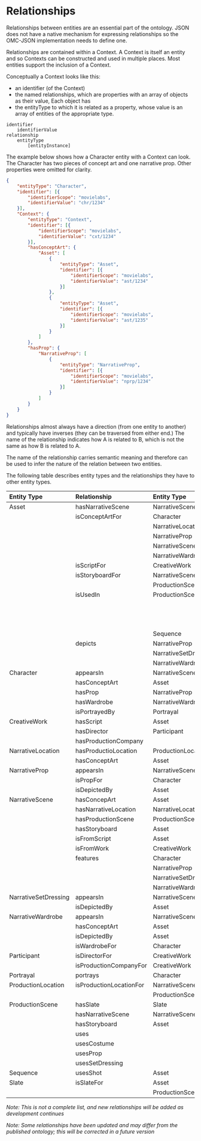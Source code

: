 # Relationships
Relationships between entities are an essential part of the ontology. JSON does not have a native mechanism for expressing relationships so the OMC-JSON implementation needs to define one.

Relationships are contained within a Context. A Context is itself an entity and so Contexts can be constructed and used in multiple places. Most entities support the inclusion of a Context.

Conceptually a Context looks like this:

- an identifier (of the Context)
-  the named relationships, which are properties with an array of objects as their value, Each object has
  -  the entityType to which it is related as a property, whose value is an array of entities of the appropriate type.

```
identifier
	identifierValue
relationship
	entityType
		[entityInstance]
```

The example below shows how a Character entity with a Context can look. The Character has two pieces of concept art and one narrative prop. Other properties were omitted for clarity.

```JSON
{
	"entityType": "Character",
	"identifier": [{
		"identifierScope": "movielabs",
		"identifierValue": "chr/1234"
	}],
	"Context": {
		"entityType": "Context",
		"identifier": [{
			"identifierScope": "movielabs",
			"identifierValue": "cxt/1234"
		}],
		"hasConceptArt": {
			"Asset": [
				{
					"entityType": "Asset",
					"identifier": [{
						"identifierScope": "movielabs",
						"identifierValue": "ast/1234"
					}]
				},
				{
					"entityType": "Asset",
					"identifier": [{
						"identifierScope": "movielabs",
						"identifierValue": "ast/1235"
					}]
				}
			]
		},
		"hasProp": {
			"NarrativeProp": [
				{
					"entityType": "NarrativeProp",
					"identifier": [{
						"identifierScope": "movielabs",
						"identifierValue": "nprp/1234"
					}]
				}
			]
		}
	}
}

```

Relationships almost always have a direction (from one entity to another) and typically have inverses (they can be traversed from either end.)  The name of the relationship indicates how A is related to B, which is not the same as how B is related to A. 

The name of the relationship carries semantic meaning and therefore can be used to infer the nature of the relation between two entities.

The following table describes entity types and the relationships they have to other entity types.

| Entity Type          | Relationship            | Entity Type           | Inverse                 |
|:-------------------- |:----------------------- |:--------------------- |:----------------------- |
| Asset                | hasNarrativeScene       | NarrativeScene        | isFromScript            |
|                      | isConceptArtFor         | Character             | hasConceptArt           |
|                      |                         | NarrativeLocation     |                         |
|                      |                         | NarrativeProp         |                         |
|                      |                         | NarrativeScene        |                         |
|                      |                         | NarrativeWardrobe     |                         |
|                      | isScriptFor             | CreativeWork          | hasScript               |
|                      | isStoryboardFor         | NarrativeScene        | hasStoryboard           |
|                      |                         | ProductionScene       |                         |
|                      | isUsedIn                | ProductionScene       | uses                    |
|                      |                         |                       | usesCostume             |
|                      |                         |                       | usesProp                |
|                      |                         |                       | usesSetDressing         |
|                      |                         | Sequence              | usesShot                |
|                      | depicts                 | NarrativeProp         | isDepictedBy            |
|                      |                         | NarrativeSetDressing  |                         |
|                      |                         | NarrativeWardrobe     |                         |
| Character            | appearsIn               | NarrativeScene        | features                |
|                      | hasConceptArt           | Asset                 | isConceptArtFor         |
|                      | hasProp                 | NarrativeProp         | isPropFor               |
|                      | hasWardrobe             | NarrativeWardrobe     | isWardrobeFor           |
|                      | isPortrayedBy           | Portrayal             | portrays                |
| CreativeWork         | hasScript               | Asset                 | isScriptFor             |
|                      | hasDirector             | Participant           | isDirectorFor           |
|                      | hasProductionCompany    |                       | isProductionCompanyFor  |
| NarrativeLocation    | hasProductioLocation    | ProductionLocation    | isProductionLocationFor |
|                      | hasConceptArt           | Asset                 | isConceptArtFor         |
| NarrativeProp        | appearsIn               | NarrativeScene        | features                |
|                      | isPropFor               | Character             | hasProp                 |
|                      | isDepictedBy            | Asset                 | depicts                 |
| NarrativeScene       | hasConcepArt            | Asset                 | isConceptArtFor         |
|                      | hasNarrativeLocation    | NarrativeLocation     | isNarrativeLocationFor  |
|                      | hasProductionScene      | ProductionScene       | isProductionSceneFor    |
|                      | hasStoryboard           | Asset                 | isStoryboardFor         |
|                      | isFromScript            | Asset                 | isScriptFor             |
|                      | isFromWork              | CreativeWork          | hasNarrativeScene       |
|                      | features                | Character             | appearsIn               |
|                      |                         | NarrativeProp         |                         |
|                      |                         | NarrativeSetDresssing |                         |
|                      |                         | NarrativeWardrobe     |                         |
| NarrativeSetDressing | appearsIn               | NarrativeScene        | features                |
|                      | isDepictedBy            | Asset                 | depicts                 |
| NarrativeWardrobe    | appearsIn               | NarrativeScene        | features                |
|                      | hasConceptArt           | Asset                 | isConceptArtFor         |
|                      | isDepictedBy            | Asset                 | depicts                 |
|                      | isWardrobeFor           | Character             | hasWardrobe             |
| Participant          | isDirectorFor           | CreativeWork          | hasDirector             |
|                      | isProductionCompanyFor  | CreativeWork          | hasProductionCompany    |
| Portrayal            | portrays                | Character             | isPortrayedBy           |
| ProductionLocation   | isProductionLocationFor | NarrativeScene        | hasProductionLocation   |
|                      |                         | ProductionScene       |                         |
| ProductionScene      | hasSlate                | Slate                 | isSlateFor              |
|                      | hasNarrativeScene       | NarrativeScene        | hasProductionScene      |
|                      | hasStoryboard           | Asset                 | isStoryboardFor         |
|                      | uses                    |                       | isUsedIn                |
|                      | usesCostume             |                       |                         |
|                      | usesProp                |                       |                         |
|                      | usesSetDressing         |                       |                         |
| Sequence             | usesShot                | Asset                 | isUsedIn                |
| Slate                | isSlateFor              | Asset                 | hasSlate                |
|                      |                         | ProductionScene       |                         |

*Note: This is not a complete list, and new relationships will be added as development continues*

*Note: Some relationships have been updated and may differ from the published ontology; this will be corrected in a future version*

